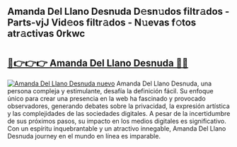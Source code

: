 ## Amanda Del Llano Desnuda D𝚎sn𝚞dos filtr𝚊dos - Parts-vjJ Vid𝚎os filtr𝚊dos - N𝚞evas f𝚘tos atr𝚊ctivas 0rkwc

# <h2><a href="http://mbe0a05.tromn.icu/?c=Amanda+Del+Llano+Desnuda">🔗👉👉👉 Amanda Del Llano Desnuda 🔗🔗</a></h2>

[![Amanda Del Llano Desnuda nuevo](https://i.imgur.com/pEAQMta.gif)](http://mbe0a05.tromn.icu/?c=Amanda+Del+Llano+Desnuda)
Amanda Del Llano Desnuda, una persona compleja y estimulante, desafía la definición fácil. Su enfoque único para crear una presencia en la web ha fascinado y provocado observadores, generando debates sobre la privacidad, la expresión artística y las complejidades de las sociedades digitales. A pesar de la incertidumbre de sus próximos pasos, su impacto en los medios digitales es significativo. Con un espíritu inquebrantable y un atractivo innegable, Amanda Del Llano Desnuda journey en el mundo en línea es imparable.
